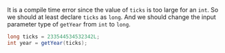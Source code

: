 It is a compile time error since the value of `ticks` is too large for an `int`. So we should at least declare `ticks` as `long`. And we should change the input parameter type of `getYear` from `int` to `long`.

```java
long ticks = 233544534532342L;
int year = getYear(ticks);
```